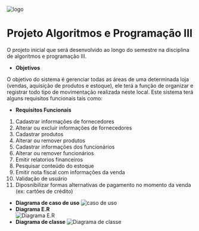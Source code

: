 ![logo](http://sisdia.abmes.org.br/images/logo/5000_Logo.jpg)
# Projeto Algoritmos e Programação III
O projeto inicial que será desenvolvido ao longo do semestre na disciplina de algoritmos e programação III.
* **Objetivos**

O objetivo do sistema é gerenciar todas as áreas de uma determinada loja (vendas, aquisição de produtos e estoque), ele terá a função de organizar e registrar todo tipo de movimentação realizada neste local. Este sistema terá alguns requisitos funcionais tais como:
* **Requisitos Funcionais**
1. Cadastrar informações de fornecedores
2. Alterar ou excluir informações de fornecedores
3. Cadastrar produtos
4. Alterar ou remover produtos
5. Cadastrar informações dos funcionários
6. Alterar ou remover funcionários
7. Emitir relatorios financeiros
8. Pesquisar conteúdo do estoque
9. Emitir nota fiscal com informações da venda
10. Validação de usuário
11. Diposnibilizar formas alternativas de pagamento no momento da venda (ex: cartões de crédito)

* **Diagrama de caso de uso**
  ![caso  de uso](https://github.com/AlexandreSchmidt/AlgoritmosIII/blob/master/Diagrama%20de%20caso%20de%20uso.png)  
* **Diagrama E.R**  
 ![Diagrama E.R](https://github.com/AlexandreSchmidt/AlgoritmosIII/blob/master/diagrama%20E.R.png)  
 * **Diagrama de classe**
 ![Diagrama de classe](https://github.com/AlexandreSchmidt/AlgoritmosIII/blob/master/Diagrama%20de%20classe.png)
  
